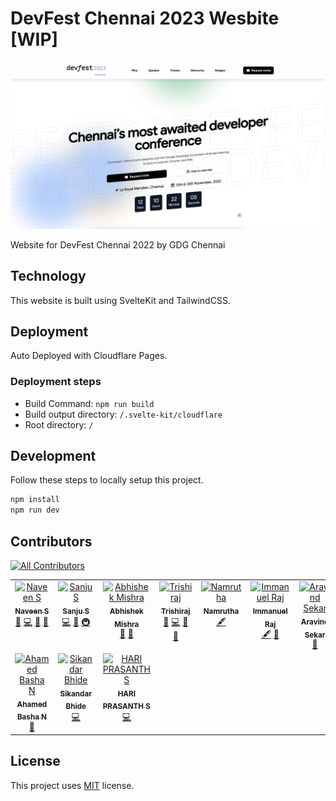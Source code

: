 # DevFest Chennai 2023 Wesbite [WIP]

![A screenshot of the DevFest Chennai 2022 website](static/web.webp "DevFest Chennai 2022 website")

Website for DevFest Chennai 2022 by GDG Chennai

## Technology

This website is built using SvelteKit and TailwindCSS.

## Deployment

Auto Deployed with Cloudflare Pages.

### Deployment steps

* Build Command: `npm run build`
* Build output directory: `/.svelte-kit/cloudflare`
* Root directory: `/`

## Development

Follow these steps to locally setup this project.

```bash
npm install
npm run dev
```

## Contributors

<!-- ALL-CONTRIBUTORS-BADGE:START - Do not remove or modify this section -->
[![All Contributors](https://img.shields.io/badge/all_contributors-10-orange.svg?style=flat-square)](#contributors-)
<!-- ALL-CONTRIBUTORS-BADGE:END -->


<!-- ALL-CONTRIBUTORS-LIST:START - Do not remove or modify this section -->
<!-- prettier-ignore-start -->
<!-- markdownlint-disable -->
<table>
  <tbody>
    <tr>
      <td align="center" valign="top" width="14.28%"><a href="https://navs.page"><img src="https://avatars.githubusercontent.com/u/22239584?v=4?s=100" width="100px;" alt="Naveen S"/><br /><sub><b>Naveen S</b></sub></a><br /><a href="#maintenance-navhits" title="Maintenance">🚧</a> <a href="https://github.com/gdgchennai/devfest2022-web/commits?author=navhits" title="Code">💻</a> <a href="https://github.com/gdgchennai/devfest2022-web/commits?author=navhits" title="Documentation">📖</a> <a href="https://github.com/gdgchennai/devfest2022-web/pulls?q=is%3Apr+reviewed-by%3Anavhits" title="Reviewed Pull Requests">👀</a></td>
      <td align="center" valign="top" width="14.28%"><a href="https://www.thisux.in"><img src="https://avatars.githubusercontent.com/u/23400022?v=4?s=100" width="100px;" alt="Sanju S"/><br /><sub><b>Sanju S</b></sub></a><br /><a href="https://github.com/gdgchennai/devfest2022-web/commits?author=Spikeysanju" title="Code">💻</a> <a href="#design-Spikeysanju" title="Design">🎨</a> <a href="#infra-Spikeysanju" title="Infrastructure (Hosting, Build-Tools, etc)">🚇</a></td>
      <td align="center" valign="top" width="14.28%"><a href="http://abhishekmishra.dev"><img src="https://avatars.githubusercontent.com/u/38150419?v=4?s=100" width="100px;" alt="Abhishek Mishra"/><br /><sub><b>Abhishek Mishra</b></sub></a><br /><a href="https://github.com/gdgchennai/devfest2022-web/pulls?q=is%3Apr+reviewed-by%3Aabhishekmishragithub" title="Reviewed Pull Requests">👀</a> <a href="#ideas-abhishekmishragithub" title="Ideas, Planning, & Feedback">🤔</a></td>
      <td align="center" valign="top" width="14.28%"><a href="https://trishiraj.me/"><img src="https://avatars.githubusercontent.com/u/10130963?v=4?s=100" width="100px;" alt="Trishiraj"/><br /><sub><b>Trishiraj</b></sub></a><br /><a href="#projectManagement-StarkDroid" title="Project Management">📆</a> <a href="https://github.com/gdgchennai/devfest2022-web/commits?author=StarkDroid" title="Code">💻</a> <a href="https://github.com/gdgchennai/devfest2022-web/pulls?q=is%3Apr+reviewed-by%3AStarkDroid" title="Reviewed Pull Requests">👀</a> <a href="#maintenance-StarkDroid" title="Maintenance">🚧</a></td>
      <td align="center" valign="top" width="14.28%"><a href="https://github.com/namruthahari"><img src="https://avatars.githubusercontent.com/u/67582793?v=4?s=100" width="100px;" alt="Namrutha"/><br /><sub><b>Namrutha</b></sub></a><br /><a href="#content-namruthahari" title="Content">🖋</a></td>
      <td align="center" valign="top" width="14.28%"><a href="https://iamimmanuelraj.github.io/"><img src="https://avatars.githubusercontent.com/u/26855364?v=4?s=100" width="100px;" alt="Immanuel Raj"/><br /><sub><b>Immanuel Raj</b></sub></a><br /><a href="#content-iamimmanuelraj" title="Content">🖋</a> <a href="https://github.com/gdgchennai/devfest2022-web/pulls?q=is%3Apr+reviewed-by%3Aiamimmanuelraj" title="Reviewed Pull Requests">👀</a></td>
      <td align="center" valign="top" width="14.28%"><a href="https://github.com/iamaravindsekar"><img src="https://avatars.githubusercontent.com/u/20441340?v=4?s=100" width="100px;" alt="Aravind Sekar"/><br /><sub><b>Aravind Sekar</b></sub></a><br /><a href="#design-iamaravindsekar" title="Design">🎨</a></td>
    </tr>
    <tr>
      <td align="center" valign="top" width="14.28%"><a href="https://ahamedbasha-n.github.io/portfolio/"><img src="https://avatars.githubusercontent.com/u/69695103?v=4?s=100" width="100px;" alt="Ahamed Basha N "/><br /><sub><b>Ahamed Basha N </b></sub></a><br /><a href="#maintenance-ahamedbasha-n" title="Maintenance">🚧</a></td>
      <td align="center" valign="top" width="14.28%"><a href="https://github.com/SikandarJODD"><img src="https://avatars.githubusercontent.com/u/93428946?v=4?s=100" width="100px;" alt="Sikandar Bhide"/><br /><sub><b>Sikandar Bhide</b></sub></a><br /><a href="https://github.com/gdgchennai/devfest2022-web/commits?author=SikandarJODD" title="Code">💻</a></td>
      <td align="center" valign="top" width="14.28%"><a href="https://github.com/nammahari"><img src="https://avatars.githubusercontent.com/u/71805019?v=4?s=100" width="100px;" alt="HARI PRASANTH S"/><br /><sub><b>HARI PRASANTH S</b></sub></a><br /><a href="https://github.com/gdgchennai/devfest2022-web/commits?author=nammahari" title="Code">💻</a></td>
    </tr>
  </tbody>
</table>

<!-- markdownlint-restore -->
<!-- prettier-ignore-end -->

<!-- ALL-CONTRIBUTORS-LIST:END -->
<!-- prettier-ignore-start -->
<!-- markdownlint-disable -->

<!-- markdownlint-restore -->
<!-- prettier-ignore-end -->

<!-- ALL-CONTRIBUTORS-LIST:END -->

## License

This project uses [MIT](LICENSE.txt) license.
